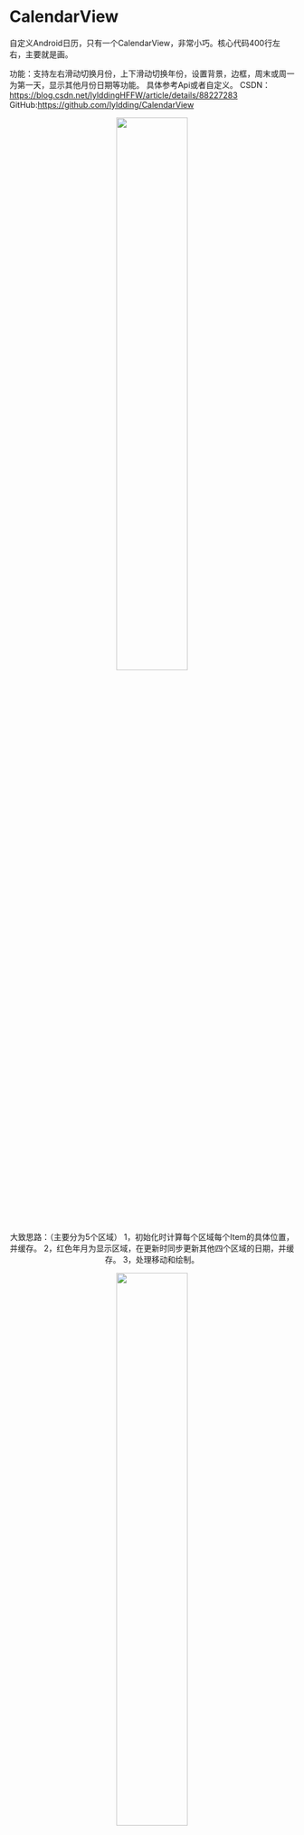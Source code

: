 # CalendarView
自定义Android日历，只有一个CalendarView，非常小巧。核心代码400行左右，主要就是画。

功能：支持左右滑动切换月份，上下滑动切换年份，设置背景，边框，周末或周一为第一天，显示其他月份日期等功能。  具体参考Api或者自定义。
CSDN：https://blog.csdn.net/lylddingHFFW/article/details/88227283
GitHub:https://github.com/lyldding/CalendarView

<div align=center>
<img src="https://img-blog.csdnimg.cn/20190306101607874.gif" width="50%" height="50%" />

大致思路：（主要分为5个区域）
1，初始化时计算每个区域每个Item的具体位置，并缓存。
 2，红色年月为显示区域，在更新时同步更新其他四个区域的日期，并缓存。
 3，处理移动和绘制。

<div align=center>
<img src="https://img-blog.csdnimg.cn/20190306135642811.png?x-oss-process=image/watermark,type_ZmFuZ3poZW5naGVpdGk,shadow_10,text_aHR0cHM6Ly9ibG9nLmNzZG4ubmV0L2x5bGRkaW5nSEZGVw==,size_16,color_FFFFFF,t_70" width="50%" height="50%" />

代码简述：（具体看源码吧，核心代码400行左右）
1，计算各个Item的具体位置，并更新月份信息
```
private void computeData() {
    mViewRectF.set(0 + mStrokeWidth / 2f, 0 + mStrokeWidth / 2f, mViewWidth - mStrokeWidth / 2f, mViewHeight - mStrokeWidth / 2f);
    mViewWidth = (int) mViewRectF.width();
    mItemWidth = mViewWidth / CalendarUtils.WEEK_COLUMN;
    computeTitleData();
    computeWeekData();
    computeDayData();
    updateMonthData(mCurrentYear, mCurrentMonth, Type.NONE);
}
```
2，绘制各个部分：背景，年月和切换按钮，星期，日期。

```
protected void onDraw(Canvas canvas) {
    mIsDrawing = true;
    drawBackground(canvas);
    drawDataStr(canvas);
    drawSwitchButton(canvas);
    drawWeek(canvas);
    drawAllDay(canvas);
    drawOuterLine(canvas);
    mIsDrawing = false;
}
```



